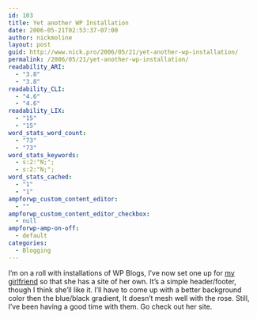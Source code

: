 ```yaml
---
id: 103
title: Yet another WP Installation
date: 2006-05-21T02:53:37-07:00
author: nickmoline
layout: post
guid: http://www.nick.pro/2006/05/21/yet-another-wp-installation/
permalink: /2006/05/21/yet-another-wp-installation/
readability_ARI:
  - "3.8"
  - "3.8"
readability_CLI:
  - "4.6"
  - "4.6"
readability_LIX:
  - "15"
  - "15"
word_stats_word_count:
  - "73"
  - "73"
word_stats_keywords:
  - s:2:"N;";
  - s:2:"N;";
word_stats_cached:
  - "1"
  - "1"
ampforwp_custom_content_editor:
  - ""
ampforwp_custom_content_editor_checkbox:
  - null
ampforwp-amp-on-off:
  - default
categories:
  - Blogging
---
```

I&#8217;m on a roll with installations of WP Blogs, I&#8217;ve now set one up for <a title="Serenity's Thoughts" target="_blank" href="http://www.barbara.pro/" rel="noopener">my girlfriend</a> so that she has a site of her own. It&#8217;s a simple header/footer, though I think she&#8217;ll like it. I&#8217;ll have to come up with a better background color then the blue/black gradient, It doesn&#8217;t mesh well with the rose. Still, I&#8217;ve been having a good time with them. Go check out her site.